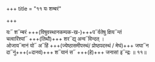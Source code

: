+++
title = "११ यः शम्बरं"

+++

यः᳓ श᳓म्बरं +++(विषुवस्थानकम्पक-ख-)+++प᳓र्वतेषु क्षिय᳓न्तं  
चत्वारिंश्यां᳓ +++(तिथौ)+++ शर᳓द्य् अन्व᳓विन्दत् ।  
ओजाय᳓मानं यो᳓ अ᳓हिं +++(ज्येष्ठासमीपस्थं/ प्रोष्ठपदस्थं / मेघं)+++ जघा᳓न  
दा᳓नुं+++(=दानवं)+++ श᳓यानं  स᳓ +++(हे)+++ जनास! इ᳓न्द्रः ॥ ११॥
